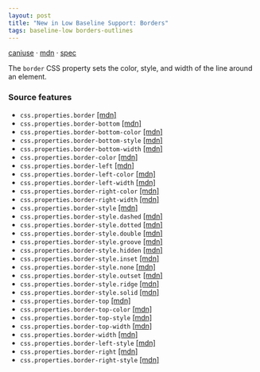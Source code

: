 ```yaml
---
layout: post
title: "New in Low Baseline Support: Borders"
tags: baseline-low borders-outlines
---
```


[caniuse](https://caniuse.com/?search=borders) · [mdn](https://developer.mozilla.org/en-US/search?q=Borders) · [spec](https://drafts.csswg.org/css-backgrounds-3/#borders)

The `border` CSS property sets the color, style, and width of the line around an element.

### Source features

- ``css.properties.border`` [[mdn]](https://developer.mozilla.org/en-US/search?q=css.properties.border)
- ``css.properties.border-bottom`` [[mdn]](https://developer.mozilla.org/en-US/search?q=css.properties.border-bottom)
- ``css.properties.border-bottom-color`` [[mdn]](https://developer.mozilla.org/en-US/search?q=css.properties.border-bottom-color)
- ``css.properties.border-bottom-style`` [[mdn]](https://developer.mozilla.org/en-US/search?q=css.properties.border-bottom-style)
- ``css.properties.border-bottom-width`` [[mdn]](https://developer.mozilla.org/en-US/search?q=css.properties.border-bottom-width)
- ``css.properties.border-color`` [[mdn]](https://developer.mozilla.org/en-US/search?q=css.properties.border-color)
- ``css.properties.border-left`` [[mdn]](https://developer.mozilla.org/en-US/search?q=css.properties.border-left)
- ``css.properties.border-left-color`` [[mdn]](https://developer.mozilla.org/en-US/search?q=css.properties.border-left-color)
- ``css.properties.border-left-width`` [[mdn]](https://developer.mozilla.org/en-US/search?q=css.properties.border-left-width)
- ``css.properties.border-right-color`` [[mdn]](https://developer.mozilla.org/en-US/search?q=css.properties.border-right-color)
- ``css.properties.border-right-width`` [[mdn]](https://developer.mozilla.org/en-US/search?q=css.properties.border-right-width)
- ``css.properties.border-style`` [[mdn]](https://developer.mozilla.org/en-US/search?q=css.properties.border-style)
- ``css.properties.border-style.dashed`` [[mdn]](https://developer.mozilla.org/en-US/search?q=css.properties.border-style.dashed)
- ``css.properties.border-style.dotted`` [[mdn]](https://developer.mozilla.org/en-US/search?q=css.properties.border-style.dotted)
- ``css.properties.border-style.double`` [[mdn]](https://developer.mozilla.org/en-US/search?q=css.properties.border-style.double)
- ``css.properties.border-style.groove`` [[mdn]](https://developer.mozilla.org/en-US/search?q=css.properties.border-style.groove)
- ``css.properties.border-style.hidden`` [[mdn]](https://developer.mozilla.org/en-US/search?q=css.properties.border-style.hidden)
- ``css.properties.border-style.inset`` [[mdn]](https://developer.mozilla.org/en-US/search?q=css.properties.border-style.inset)
- ``css.properties.border-style.none`` [[mdn]](https://developer.mozilla.org/en-US/search?q=css.properties.border-style.none)
- ``css.properties.border-style.outset`` [[mdn]](https://developer.mozilla.org/en-US/search?q=css.properties.border-style.outset)
- ``css.properties.border-style.ridge`` [[mdn]](https://developer.mozilla.org/en-US/search?q=css.properties.border-style.ridge)
- ``css.properties.border-style.solid`` [[mdn]](https://developer.mozilla.org/en-US/search?q=css.properties.border-style.solid)
- ``css.properties.border-top`` [[mdn]](https://developer.mozilla.org/en-US/search?q=css.properties.border-top)
- ``css.properties.border-top-color`` [[mdn]](https://developer.mozilla.org/en-US/search?q=css.properties.border-top-color)
- ``css.properties.border-top-style`` [[mdn]](https://developer.mozilla.org/en-US/search?q=css.properties.border-top-style)
- ``css.properties.border-top-width`` [[mdn]](https://developer.mozilla.org/en-US/search?q=css.properties.border-top-width)
- ``css.properties.border-width`` [[mdn]](https://developer.mozilla.org/en-US/search?q=css.properties.border-width)
- ``css.properties.border-left-style`` [[mdn]](https://developer.mozilla.org/en-US/search?q=css.properties.border-left-style)
- ``css.properties.border-right`` [[mdn]](https://developer.mozilla.org/en-US/search?q=css.properties.border-right)
- ``css.properties.border-right-style`` [[mdn]](https://developer.mozilla.org/en-US/search?q=css.properties.border-right-style)
